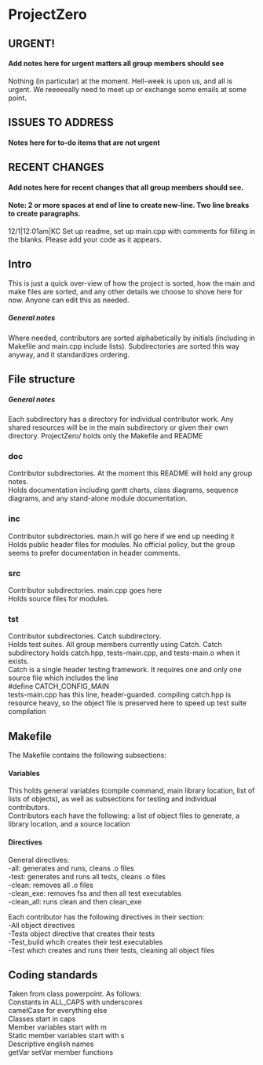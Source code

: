 # ProjectZero
## URGENT!
#### Add notes here for urgent matters all group members should see
Nothing (in particular) at the moment. Hell-week is upon us, and all is urgent. We reeeeeally need to meet up or exchange some emails at some point.

## ISSUES TO ADDRESS
#### Notes here for to-do items that are not urgent

## RECENT CHANGES
#### Add notes here for recent changes that all group members should see. 
#### Note: 2 or more spaces at end of line to create new-line. Two line breaks to create paragraphs.
12/1|12:01am|KC Set up readme, set up main.cpp with comments for filling in the blanks. Please add your code as it appears.   

## Intro
This is just a quick over-view of how the project is sorted, how the main and make files are sorted, and any other details we choose to shove here for now. Anyone can edit this as needed.   
##### General notes
Where needed, contributors are sorted alphabetically by initials (including in Makefile and main.cpp include lists). Subdirectories are sorted this way anyway, and it standardizes ordering.    

## File structure
##### General notes
Each subdirectory has a directory for individual contributor work. Any shared resources will be in the main subdirectory or given their own directory. ProjectZero/ holds only the Makefile and README   
### doc
Contributor subdirectories. At the moment this README will hold any group notes.   
Holds documentation including gantt charts, class diagrams, sequence diagrams, and any stand-alone module documentation.   
### inc
Contributor subdirectories. main.h will go here if we end up needing it   
Holds public header files for modules. No official policy, but the group seems to prefer documentation in header comments.    
### src
Contributor subdirectories. main.cpp goes here    
Holds source files for modules.
### tst
Contributor subdirectories. Catch subdirectory.    
Holds test suites. All group members currently using Catch. Catch subdirectory holds catch.hpp, tests-main.cpp, and tests-main.o when it exists.    
Catch is a single header testing framework. It requires one and only one source file which includes the line   
#define CATCH_CONFIG_MAIN    
tests-main.cpp has this line, header-guarded. compiling catch.hpp is resource heavy, so the object file is preserved here to speed up test suite compilation   

## Makefile
The Makefile contains the following subsections:
#### Variables
This holds general variables (compile command, main library location, list of lists of objects), as well as subsections for testing and individual contributors.    
Contributors each have the following: a list of object files to generate, a library location, and a source location    

#### Directives
General directives:   
-all: generates and runs, cleans .o files   
-test: generates and runs all tests, cleans .o files   
-clean: removes all .o files   
-clean_exe: removes fss and then all test executables   
-clean_all: runs clean and then clean_exe   

Each contributor has the following directives in their section:   
-All object directives   
-Tests object directive that creates their tests   
-Test_build whcih creates their test executables   
-Test which creates and runs their tests, cleaning all object files     
  
## Coding standards
Taken from class powerpoint. As follows:    
Constants in ALL_CAPS with underscores   
camelCase for everything else   
Classes start in caps   
Member variables start with m   
Static member variables start with s   
Descriptive english names   
getVar setVar member functions   

